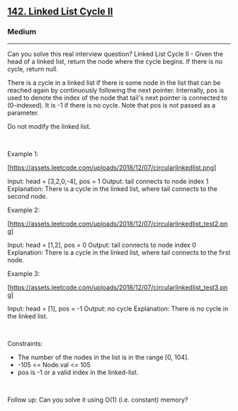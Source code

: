 <h2><a href="https://leetcode.com/problems/linked-list-cycle-ii/">142. Linked List Cycle II</a></h2><h3>Medium</h3><hr>Can you solve this real interview question? Linked List Cycle II - Given the head of a linked list, return the node where the cycle begins. If there is no cycle, return null.

There is a cycle in a linked list if there is some node in the list that can be reached again by continuously following the next pointer. Internally, pos is used to denote the index of the node that tail's next pointer is connected to (0-indexed). It is -1 if there is no cycle. Note that pos is not passed as a parameter.

Do not modify the linked list.

 

Example 1:

[https://assets.leetcode.com/uploads/2018/12/07/circularlinkedlist.png]


Input: head = [3,2,0,-4], pos = 1
Output: tail connects to node index 1
Explanation: There is a cycle in the linked list, where tail connects to the second node.


Example 2:

[https://assets.leetcode.com/uploads/2018/12/07/circularlinkedlist_test2.png]


Input: head = [1,2], pos = 0
Output: tail connects to node index 0
Explanation: There is a cycle in the linked list, where tail connects to the first node.


Example 3:

[https://assets.leetcode.com/uploads/2018/12/07/circularlinkedlist_test3.png]


Input: head = [1], pos = -1
Output: no cycle
Explanation: There is no cycle in the linked list.


 

Constraints:

 * The number of the nodes in the list is in the range [0, 104].
 * -105 <= Node.val <= 105
 * pos is -1 or a valid index in the linked-list.

 

Follow up: Can you solve it using O(1) (i.e. constant) memory?